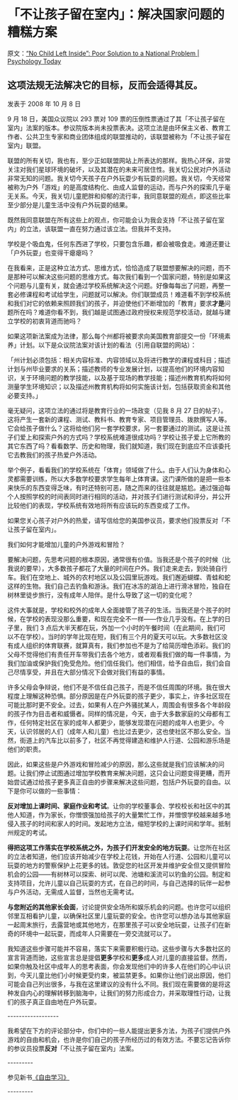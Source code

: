 # 「不让孩子留在室内」：解决国家问题的糟糕方案

原文：[“No Child Left Inside”: Poor Solution to a National Problem | Psychology Today](https://www.psychologytoday.com/us/blog/freedom-learn/200810/no-child-left-inside-poor-solution-national-problem)

## 这项法规无法解决它的目标，反而会适得其反。

发表于 2008 年 10 月 8 日

9 月 18 日，美国众议院以 293 票对 109 票的压倒性票通过了其「不让孩子留在室内」法案的版本。参议院版本尚未投票表决。这项立法是由环保主义者、教育工作者、公共卫生专家和商业团体组成的联盟推动的，该联盟被称为「不让孩子留在室内」联盟。

联盟的所有关切，我也有，至少正如联盟网站上所表达的那样。我热心环保，非常关注对我们星球环境的破坏，以及其潜在的未来可居住性。我关切公民对户外活动非常无知的问题。我关切今天孩子在户外玩耍少有玩耍的问题。我关切，今天经常被称为户外「游戏」的是高度结构化、由成人监督的运动，而与户外的探索几乎毫无关系。今天，我关切儿童肥胖和抑郁的流行率，我同意联盟的观点，即这些比率至少部分是儿童生活中没有户外玩耍的结果。

既然我同意联盟在所有这些上的观点，你可能会认为我会支持「不让孩子留在室内」的立法，该联盟一直在努力通过该立法。但我并不支持。

学校是个吸血鬼，任何东西进了学校，只要包含乐趣，都会被吸食走。难道还要让「户外玩耍」也变得干瘪瘪吗？

在我看来，正是这种立法方式、思维方式，恰恰造成了联盟想要解决的问题，而不是那种可以解决这些问题的思维方式。每次我们看到一个国家问题，特别是如果这个问题与儿童有关，就会通过学校系统解决这个问题。好像每每出了问题，再整一套必修课程和考试给学生，问题就可以解决。你们联盟成员！难道看不到学校系统和我们对它的依赖来照顾我们的孩子，并迫使他们不断增加的「教育」要求**才是**问题所在吗？难道你看不到，我们越是试图通过政府授权来规范学校活动，就越与建立学校的初衷背道而驰吗？

如果这项新法案成为法律，那么每个州都将被要求向美国教育部提交一份「环境素养」计划。以下是众议院法案对该计划的看法（引用自联盟的网站）：

「州计划必须包括：相关内容标准、内容领域以及将进行教学的课程或科目；描述计划与州毕业要求的关系；描述教师的专业发展计划，以提高他们的环境内容知识，关于环境问题的教学技能，以及基于现场的教学技能；描述州教育机构将如何测量学生环境知识；以及描述州教育机构将如何实施该计划，包括获取资金和其他必要支持。」

毫无疑问，这项立法的通过将是教育行业的一场政变（见我 8 月 27 日的帖子）。这将产生一套新的课程、测试、教科书、教育专家、项目管理员、拨款撰写人等。它会给孩子做什么？这将给他们另一套学校要求，另一套要通过的测试。这是让孩子们爱上和探索户外的方式吗？学校系统难道很成功吗？学校让孩子爱上它所教的其它东西了吗？看看数学、历史和物理，我们就知道，我们现在到底应不应该委托它去教我们的孩子热爱户外活动。

举个例子，看看我们的学校系统在「体育」领域做了什么。由于人们认为身体和心灵都需要训练，所以大多数学校要求学生每年上体育课。这门课所做的是把一些本来快乐的东西变得乏味，有时还特别可恶，随之而来的往往就是尴尬。通过强迫每个人按照学校的时间表同时进行相同的活动，并对孩子们进行测试和评分，并公开比较他们的表现，学校系统有效地将所有应该玩的东西变成了工作。

如果您关心孩子对户外的热爱，请写信给您的美国参议员，要求他们投票反对「不让孩子留在室内」。

我们如何才能增加儿童的户外游戏和冒险？

要解决问题，先思考问题的根本原因，通常很有价值。当我还是个孩子的时候（比我说的要早），大多数孩子都花了大量的时间在户外。我们走来走去，到处骑自行车。我们在空地上、城外的农村地区以及公园里玩游戏。我们邂逅蝴蝶、青蛙和蛇这样的生物。我们自己去钓鱼和游泳。我们在冰冻的湖泊上进行滑冰冒险，独自在树林里徒步旅行，没有成年人陪伴。是什么导致了这一切的变化呢？

这件大事就是，学校和校外的成年人全面接管了孩子的生活。当我还是个孩子的时候，在学校的表现没那么重要，和现在完全不一样——作业几乎没有。在上学的日子里，我们 3 点后大半天都在玩，外加一个小时的午餐时间（在此期间，我们可以不在学校）。当时的学年比现在短，我们有三个月的夏天可以玩。大多数社区没有成人组织的体育联赛，就算真有，我们参加也不是为了给简历增色添彩。我们的父母不觉得他们有责任开车带我们去各个地方，或者观看我们做的每一件事情，为我们加油或保护我们免受危险。他们信任我们。他们相信，给予自由后，我们会自己尽情享受，并且在大部分情况下会做对我们有益的事情。

许多父母会争辩说，他们不是不信任自己孩子，而是不信任周围的环境。我在很大程度上理解这种恐惧。部分原因是在户外玩耍的孩子更少，事实上，许多社区现在可能比那时更不安全。过去，如果有人在户外骚扰某人，周围会有很多各个年龄段的孩子作为目击者和威慑者。同样的情况是，今天，由于大多数家庭的父母都有工作，任何特定社区在家的成年人都更少，能够发现潜在问题的成年人也更少。今天，认识邻居的人们（成年人和儿童）也比过去更少，这也使社区不那么安全。当然，街道上的汽车比以前多了，社区不再觉得建造和维护人行道、公园和游乐场是他们的职责。

因此，如果这些是户外游戏和冒险减少的原因，那么这些就是我们应该解决的问题。让我们停止试图通过增加学校教育来解决问题，这只会让问题变得更糟，而开始尝试通过给孩子更多真正自由的步骤来解决这些问题，包括户外玩耍的自由。以下是你可以做的一些事情：

**反对增加上课时间、家庭作业和考试**。让你的学校董事会、学校校长和社区中的其他人知道，作为家长，你憎恨强加给孩子的大量繁忙工作，并憎恨学校越来越多地侵入孩子的时间和家人的时间。发起地方立法，缩短学校的上课时间和学年。抵制州规定的考试。

**得把这项工作落实在学校系统之外，为孩子们开发安全的地方玩耍**。让您所在社区的立法者知道，他们应该开始减少在学校上花钱，开始在人行道、公园和儿童可以玩耍的地方的警察保护上花更多的钱。敦促您的社区开发并维护安全但又提供冒险机会的公园——有树林可以探索、树可以爬、池塘和溪流可以钓鱼的公园。制定和支持项目，允许儿童以自己玩耍的方式，在自己的时间，与自己选择的玩伴一起参与户外活动，无需成人监督，当然也无需考试。

**与您附近的其他家长会面**，讨论提供安全场所和娱乐机会的问题。也许您可以组织邻里互相看护儿童，以确保社区里儿童玩耍的安全。也许您可以想办法与其他家庭一起周末旅行，去露营地或其他地方，在那里孩子可以安全地玩耍，让孩子们在新奇的环境中一起玩耍，而成年人只需要在一旁交流就可以了。

我知道这些步骤可能并不容易，落实下来需要积极行动。这些步骤与大多数社区的宣言背道而驰，这些宣言总是提倡**更多**学校和**更多**成人对儿童的直接监督。然而，如果你触及社区中成年人的思考表面，你会发现他们中的许多人在他们的心中认识到，今天儿童比他们小时候更受约束，被监禁更多。如果你让他们说出原因，他们可能会自己列出很多，与我在这里建议的没有什么不同。我们现在需要做的是将这种发自内心的理解转移到脑海中，让我们的努力形成合力，并采取理性行动，让我们的孩子真正自由地在户外玩耍。

\------------------

我希望在下方的评论部分中，你们中的一些人能提出更多方法，为孩子们提供户外游戏的自由和机会，也许是你们自己的孩子所经历过的有效方法。不要忘记告诉你的参议员投票**反对**「不让孩子留在室内」法案。

\---------

参见新书[《自由学习》](http://www.freetolearnbook.com/)

\---------